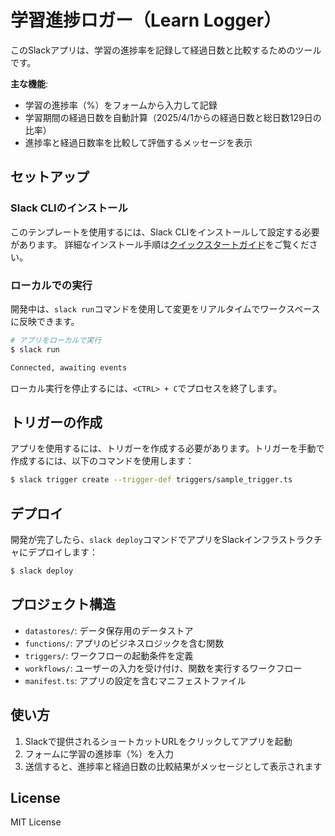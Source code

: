 # 学習進捗ロガー（Learn Logger）

このSlackアプリは、学習の進捗率を記録して経過日数と比較するためのツールです。

**主な機能**:

- 学習の進捗率（%）をフォームから入力して記録
- 学習期間の経過日数を自動計算（2025/4/1からの経過日数と総日数129日の比率）
- 進捗率と経過日数率を比較して評価するメッセージを表示

## セットアップ

### Slack CLIのインストール

このテンプレートを使用するには、Slack CLIをインストールして設定する必要があります。
詳細なインストール手順は[クイックスタートガイド](https://api.slack.com/automation/quickstart)をご覧ください。

### ローカルでの実行

開発中は、`slack run`コマンドを使用して変更をリアルタイムでワークスペースに反映できます。

```zsh
# アプリをローカルで実行
$ slack run

Connected, awaiting events
```

ローカル実行を停止するには、`<CTRL> + C`でプロセスを終了します。

## トリガーの作成

アプリを使用するには、トリガーを作成する必要があります。トリガーを手動で作成するには、以下のコマンドを使用します：

```zsh
$ slack trigger create --trigger-def triggers/sample_trigger.ts
```

## デプロイ

開発が完了したら、`slack deploy`コマンドでアプリをSlackインフラストラクチャにデプロイします：

```zsh
$ slack deploy
```

## プロジェクト構造

- `datastores/`: データ保存用のデータストア
- `functions/`: アプリのビジネスロジックを含む関数
- `triggers/`: ワークフローの起動条件を定義
- `workflows/`: ユーザーの入力を受け付け、関数を実行するワークフロー
- `manifest.ts`: アプリの設定を含むマニフェストファイル

## 使い方

1. Slackで提供されるショートカットURLをクリックしてアプリを起動
2. フォームに学習の進捗率（%）を入力
3. 送信すると、進捗率と経過日数の比較結果がメッセージとして表示されます

## License

MIT License
